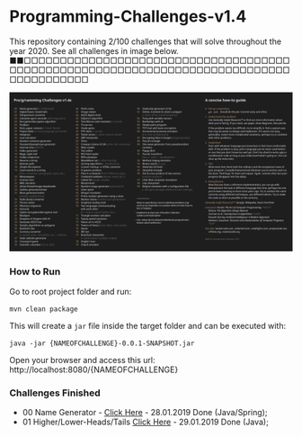 # Programming-Challenges-v1.4

This repository containing 2/100 challenges that will solve throughout the year 2020. See all challenges in image below.
■■□□□□□□□□□□□□□□□□□□□□□□□□□□□□□□□□□□□□□□□□□□□□□□□□□□□□□□□□□□□□□□□□□□□□□□□□□□□□□□□□□□□□□□□

<img src="https://github.com/LukasGaedicke/Programming-Challenges-v1.4/blob/master/assets/challenges.jpg">

### How to Run
Go to root project folder and run: 
```
mvn clean package
```

This will create a `jar` file inside the target folder and can be executed with:
```
java -jar {NAMEOFCHALLENGE}-0.0.1-SNAPSHOT.jar
```

Open your browser and access this url: http://localhost:8080/{NAMEOFCHALLENGE}

### Challenges Finished

- 00 Name Generator - [Click Here](https://github.com/LukasGaedicke/Programming-Challenges-v1.4/tree/master/challenges/00-Namegenerator-API) - 28.01.2019 Done (Java/Spring); 
- 01 Higher/Lower-Heads/Tails [Click Here](https://github.com/LukasGaedicke/Programming-Challenges-v1.4/tree/master/challenges/01-HigherLowerHeadsTails) - 29.01.2019 Done (Java); 


